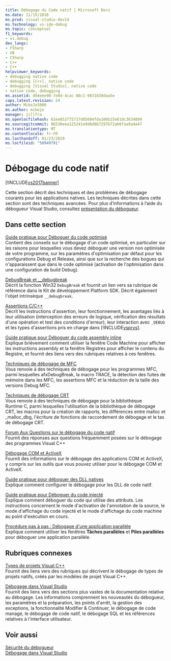 ```yaml
---
title: Débogage du Code natif | Microsoft Docs
ms.date: 11/15/2016
ms.prod: visual-studio-dev14
ms.technology: vs-ide-debug
ms.topic: conceptual
f1_keywords:
- vs.debug
dev_langs:
- FSharp
- VB
- CSharp
- C++
- C++
helpviewer_keywords:
- debugging native code
- debugging [C++], native code
- debugging [Visual Studio], native code
- native code, debugging
ms.assetid: d94eee90-7e0d-4cac-88c1-9831030daa5e
caps.latest.revision: 24
author: MikeJo5000
ms.author: mikejo
manager: jillfra
ms.openlocfilehash: 61ee852f75737d85604fda106b15e61dc3634899
ms.sourcegitcommit: 8b538eea125241e9d6d8b7297b72a66faa9a4a47
ms.translationtype: MT
ms.contentlocale: fr-FR
ms.lasthandoff: 01/23/2019
ms.locfileid: "58949791"
---
```

# <a name="debugging-native-code"></a>Débogage du code natif
[!INCLUDE[vs2017banner](../includes/vs2017banner.md)]

Cette section décrit des techniques et des problèmes de débogage courants pour les applications natives. Les techniques décrites dans cette section sont des techniques avancées. Pour plus d’informations à l’aide du débogueur Visual Studio, consultez [présentation du débogueur](../debugger/debugger-basics.md).  
  
## <a name="in-this-section"></a>Dans cette section  
 [Guide pratique pour Déboguer du code optimisé](../debugger/how-to-debug-optimized-code.md)  
 Contient des conseils sur le débogage d'un code optimisé, en particulier sur les raisons pour lesquelles vous devez déboguer une version non optimisée de votre programme, sur les paramètres d'optimisation par défaut pour les configurations Debug et Release, ainsi que sur la recherche des bogues qui n'apparaissent que dans le code optimisé (activation de l'optimisation dans une configuration de build Debug).  
  
 [DebugBreak et __debugbreak](../debugger/debugbreak-and-debugbreak.md)  
 Décrit la fonction Win32 `DebugBreak` et fournit un lien vers sa rubrique de référence dans le Kit de développement Platform SDK. Décrit également l'objet intrinsèque `__debugbreak`.  
  
 [Assertions C/C++](../debugger/c-cpp-assertions.md)  
 Décrit les instructions d'assertion, leur fonctionnement, les avantages liés à leur utilisation (interception des erreurs de logique, vérification des résultats d'une opération et test des conditions d'erreur), leur interaction avec `_DEBUG` et les types d'assertions pris en charge dans [!INCLUDE[vsprvs](../includes/vsprvs-md.md)].  
  
 [Guide pratique pour Déboguer du code assembly inline](../debugger/how-to-debug-inline-assembly-code.md)  
 Explique brièvement comment utiliser la fenêtre Code Machine pour afficher les instructions assembly et la fenêtre Registres pour afficher le contenu du Registre, et fournit des liens vers des rubriques relatives à ces fenêtres.  
  
 [Techniques de débogage de MFC](../debugger/mfc-debugging-techniques.md)  
 Vous renvoie à des techniques de débogage pour les programmes MFC, parmi lesquelles afxDebugBreak, la macro TRACE, la détection des fuites de mémoire dans les MFC, les assertions MFC et la réduction de la taille des versions Debug MFC.  
  
 [Techniques de débogage CRT](../debugger/crt-debugging-techniques.md)  
 Vous renvoie à des techniques de débogage pour la bibliothèque Runtime C, parmi lesquelles l'utilisation de la bibliothèque de débogage CRT, les macros pour la création de rapports, les différences entre malloc et _malloc_dbg, l'écriture de fonctions de raccordement de débogage et le tas de débogage CRT.  
  
 [Forum Aux Questions sur le débogage du code natif](../debugger/debugging-native-code-faqs.md)  
 Fournit des réponses aux questions fréquemment posées sur le débogage des programmes Visual C++  
  
 [Débogage COM et ActiveX](../debugger/com-and-activex-debugging.md)  
 Fournit des informations sur le débogage des applications COM et ActiveX, y compris sur les outils que vous pouvez utiliser pour le débogage COM et ActiveX.  
  
 [Guide pratique pour déboguer des DLL natives](../debugger/how-to-debug-native-dlls.md)  
 Explique comment configurer le débogage pour les DLL de code natif.  
  
 [Guide pratique pour Déboguer du code injecté](../debugger/how-to-debug-injected-code.md)  
 Explique comment déboguer du code qui utilise des attributs. Les instructions concernent le mode d'activation de l'annotation de la source, le mode d'affichage du code injecté et le mode d'affichage du code machine au point d'exécution en cours.  
  
 [Procédure pas à pas : Débogage d'une application parallèle](../debugger/walkthrough-debugging-a-parallel-application.md)  
 Explique comment utiliser les fenêtres **Tâches parallèles** et **Piles parallèles** pour déboguer une application parallèle.  
  
## <a name="related-sections"></a>Rubriques connexes  
 [Types de projets Visual C++](../debugger/debugging-preparation-visual-cpp-project-types.md)  
 Fournit des liens vers des rubriques qui décrivent le débogage de types de projets natifs, créés par les modèles de projet Visual C++.  
  
 [Débogage dans Visual Studio](../debugger/debugging-in-visual-studio.md)  
 Fournit des liens vers des sections plus vastes de la documentation relative au débogage. Les informations comprennent les nouveautés du débogueur, les paramètres et la préparation, les points d'arrêt, la gestion des exceptions, la fonctionnalité Modifier &amp; Continuer, le débogage de code managé, le débogage de code natif, le débogage SQL et les références relatives à l'interface utilisateur.  
  
## <a name="see-also"></a>Voir aussi  
 [Sécurité du débogueur](../debugger/debugger-security.md)   
 [Débogage dans Visual Studio](../debugger/debugging-in-visual-studio.md)
